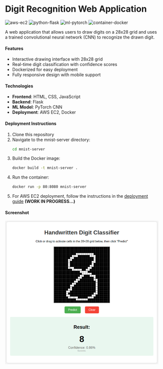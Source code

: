 # Digit Recognition Web Application

![aws-ec2](https://img.shields.io/badge/AWS-EC2-orange)
![python-flask](https://img.shields.io/badge/Python-Flask-blue)
![ml-pytorch](https://img.shields.io/badge/ML-PyTorch-red)
![container-docker](https://img.shields.io/badge/Container-Docker-blue)

A web application that allows users to draw digits on a 28x28 grid and uses a trained convolutional neural network (CNN) to recognize the drawn digit.

#### Features

- Interactive drawing interface with 28x28 grid
- Real-time digit classification with confidence scores
- Dockerized for easy deployment
- Fully responsive design with mobile support

#### Technologies

- **Frontend**: HTML, CSS, JavaScript
- **Backend**: Flask
- **ML Model**: PyTorch CNN
- **Deployment**: AWS EC2, Docker

#### Deployment Instructions

1. Clone this repository
2. Navigate to the mnist-server directory:
   ```bash
   cd mnist-server
   ```
3. Build the Docker image:
   ```bash
   docker build -t mnist-server .
   ```
4. Run the container:
   ```bash
   docker run -p 80:8080 mnist-server
   ```
5. For AWS EC2 deployment, follow the instructions in the [deployment guide](mnist-server/DEPLOYMENT.md) **(WORK IN PROGRESS...)**

#### Screenshot

![Digit Recognition App Screenshot](assets/mnist-server-screenshot.png)

